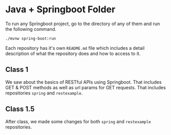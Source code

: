 # Java + Springboot Folder

To run any Springboot project, go to the directory of any of them and run the following command.

```shell
./mvnw spring-boot:run
```

Each repository has it's own `README.md` file which includes a detail description of what the repository does and how to access to it.

## Class 1

We saw about the basics of RESTful APIs using Springboot. That includes GET & POST methods as well as url params for GET requests.
That includes repositories `spring` and `restexample`.

## Class 1.5 
After class, we made some changes for both `spring` and `restexample` repositories.